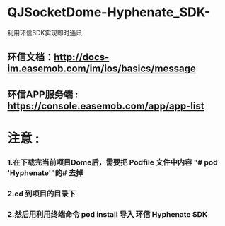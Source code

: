 
# QJSocketDome-Hyphenate_SDK-
利用环信SDK实现即时通讯


## 环信文档：http://docs-im.easemob.com/im/ios/basics/message

## 环信APP服务端 : https://console.easemob.com/app/app-list


# 注意 : 
### 1.在下载完当前项目Dome后，需要把 Podfile 文件中内容 "# pod 'Hyphenate'"的# 去掉
### 2.cd 到项目的目录下
### 2.然后用利用终端命令 pod install 导入 环信 Hyphenate SDK
